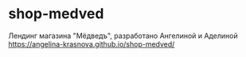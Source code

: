 # shop-medved
Лендинг магазина "Мёдведъ", разработано Ангелиной и Аделиной
https://angelina-krasnova.github.io/shop-medved/
